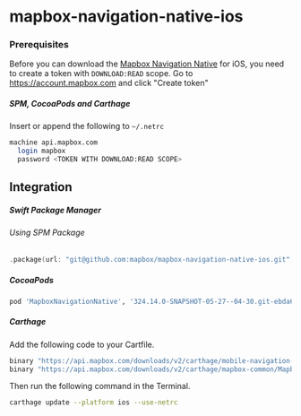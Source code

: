 # mapbox-navigation-native-ios

### Prerequisites

Before you can download the [Mapbox Navigation Native](https://github.com/mapbox/mapbox-navigation-native) for iOS, you need to create a token with `DOWNLOAD:READ` scope.
Go to https://account.mapbox.com and click "Create token"

##### SPM, CocoaPods and Carthage
Insert or append the following to `~/.netrc`

```bash
machine api.mapbox.com
  login mapbox
  password <TOKEN WITH DOWNLOAD:READ SCOPE>
```

## Integration

##### Swift Package Manager

###### Using SPM Package

```swift
.package(url: "git@github.com:mapbox/mapbox-navigation-native-ios.git", from: "324.14.0-SNAPSHOT-05-27--04-30.git-ebda6f0-SNAPSHOT.0527T0859Z.d60ea45"),
```

##### CocoaPods

```ruby
pod 'MapboxNavigationNative', '324.14.0-SNAPSHOT-05-27--04-30.git-ebda6f0-SNAPSHOT.0527T0859Z.d60ea45'
```

##### Carthage

Add the following code to your Cartfile.

```bash
binary "https://api.mapbox.com/downloads/v2/carthage/mobile-navigation-native/MapboxNavigationNative.json" == 324.14.0-SNAPSHOT-05-27--04-30.git-ebda6f0-SNAPSHOT.0527T0859Z.d60ea45
binary "https://api.mapbox.com/downloads/v2/carthage/mapbox-common/MapboxCommon-ios.json" == 24.14.0-SNAPSHOT-05-27--04-30.git-ebda6f0
```

Then run the following command in the Terminal.
```bash
carthage update --platform ios --use-netrc
```
